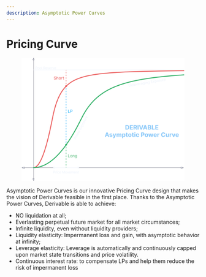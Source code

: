 ```yaml
---
description: Asymptotic Power Curves
---
```


# Pricing Curve

<figure><img src="../.gitbook/assets/image (13).png" alt="" width="563"><figcaption></figcaption></figure>

Asymptotic Power Curves is our innovative Pricing Curve design that makes the vision of Derivable feasible in the first place. Thanks to the Asymptotic Power Curves, Derivable is able to achieve:

* NO liquidation at all;
* Everlasting perpetual future market for all market circumstances;
* Infinite liquidity, even without liquidity providers;
* Liquidity elasticity: Impermanent loss and gain, with asymptotic behavior at infinity;
* Leverage elasticity: Leverage is automatically and continuously capped upon market state transitions and price volatility.
* Continuous interest rate: to compensate LPs and help them reduce the risk of impermanent loss
